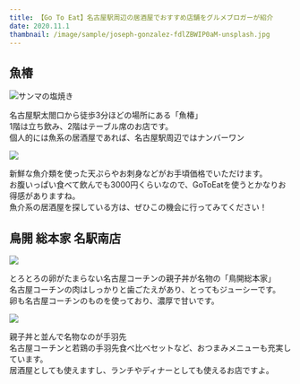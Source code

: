 ```yaml
---
title: 【Go To Eat】名古屋駅周辺の居酒屋でおすすめ店舗をグルメブロガーが紹介
date: 2020.11.1
thambnail: /image/sample/joseph-gonzalez-fdlZBWIP0aM-unsplash.jpg
---
```


## 魚椿

![サンマの塩焼き](https://www.tour-travelworld.com/wp-content/uploads/2020/10/20170606155547.jpg)

名古屋駅太閤口から徒歩3分ほどの場所にある「魚椿」  
1階は立ち飲み、2階はテーブル席のお店です。  
個人的には魚系の居酒屋であれば、名古屋駅周辺ではナンバーワン

![](https://www.tour-travelworld.com/wp-content/uploads/2020/10/20170606154933.jpg)

新鮮な魚介類を使った天ぷらやお刺身などがお手頃価格でいただけます。  
お腹いっぱい食べて飲んでも3000円くらいなので、GoToEatを使うとかなりお得感がありますね。  
魚介系の居酒屋を探している方は、ぜひこの機会に行ってみてください！

## 鳥開 総本家 名駅南店

![](https://www.tour-travelworld.com/wp-content/uploads/2020/10/20180404191105-1024x769.jpg)

とろとろの卵がたまらない名古屋コーチンの親子丼が名物の「鳥開総本家」  
名古屋コーチンの肉はしっかりと歯ごたえがあり、とってもジューシーです。  
卵も名古屋コーチンのものを使っており、濃厚で甘いです。

![](https://www.tour-travelworld.com/wp-content/uploads/2020/10/20180404192631-1024x769.jpg)

親子丼と並んで名物なのが手羽先  
名古屋コーチンと若鶏の手羽先食べ比べセットなど、おつまみメニューも充実しています。  
居酒屋としても使えますし、ランチやディナーとしても使えるお店ですよ。

